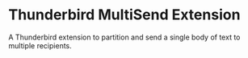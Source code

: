 # Thunderbird MultiSend Extension

A Thunderbird extension to partition and send a single body of text to multiple recipients.

